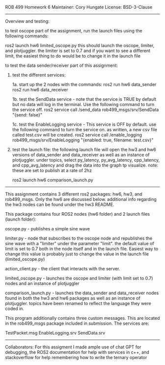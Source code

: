 ROB 499 Homework 6
Maintainer: Cory Hungate
License: BSD-3-Clause

-------------------------------------------------------------------------------
Overview and testing:

to test oscope part of the assignment, run the launch files using the following commands:

ros2 launch hw6 limited_oscope.py
	this should launch the oscope, limiter, and plotjuggler. the limiter is set to 0.7 and if you want to see a different limit, the easiest thing to do would be to change it in the launch file

to test the data sender/receiver part of this assignment:
1. test the different services:

	1a. start up the 2 nodes with the commands:
		ros2 run hw6 data_sender
		ros2 run hw6 data_receiver
	
	1b. test the SendData service - note that the service is TRUE by default but no data will log in the terminal. Use the following command to turn the service off. 
		ros2 service call /send_data rob499_msgs/srv/SendData "{send: false}"

	1c. test the EnableLogging service - This service is OFF by default. use the following command to turn the service on. as written, a new csv file called test.csv will be created.
		ros2 service call /enable_logging rob499_msgs/srv/EnableLogging "{enabled: true, filename: test.csv}"

2. test the launch file: the following launch file will open the hw3 and hw6 versions of data_sender and data_receiver as well as an instance of plotjuggler. under topics, select py_latency, py_avg_latency, cpp_latency, and cpp_avg_latency and drag the data into the graph tp visualize. note: these are set to publish at a rate of 2hz

	ros2 launch hw6 comparison_launch.py

-------------------------------------------------------------------------------
This assignment contains 3 different ros2 packages: hw6, hw3, and rob499_msgs. Only the hw6 are discussed below. additional info regarding the hw3 nodes can be found under the hw3 README.

This package contains four ROS2 nodes (hw6 folder) and 2 launch files (launch folder):

oscope.py - publishes a simple sine wave 

limiter.py - node that subscribes to the oscope node and republishes the sine wave with a "limiter" under the parameter "limit". the default value of limit is set to 0.7 both in the node itself and in the launch file. Easiest way to change this value is probably just to change the value in the launch file (limited_oscope.py)

action_client.py - the client that interacts with the server. 

limited_oscope.py - launches the oscope and limiter (with limit set to 0.7) nodes and an instance of plotjuggler

comparison_launch.py - launches the data_sender and data_receiver nodes found in both the hw3 and hw6 packages as well as an instance of plotjuggler. topics have been renamed to reflect the language they were coded in. 

This program additionally contains three custom messages. This are located in the rob499_msgs package included in submission. The services are:

TestPacket.msg
EnableLogging.srv
SendData.srv
        
-------------------------------------------------------------------------------
Collaborators:
For this assigment I made ample use of chat GPT for debugging, the ROS2 documentation for help with services in c++, and stackoverflow for help remembering how to write the ternary operator